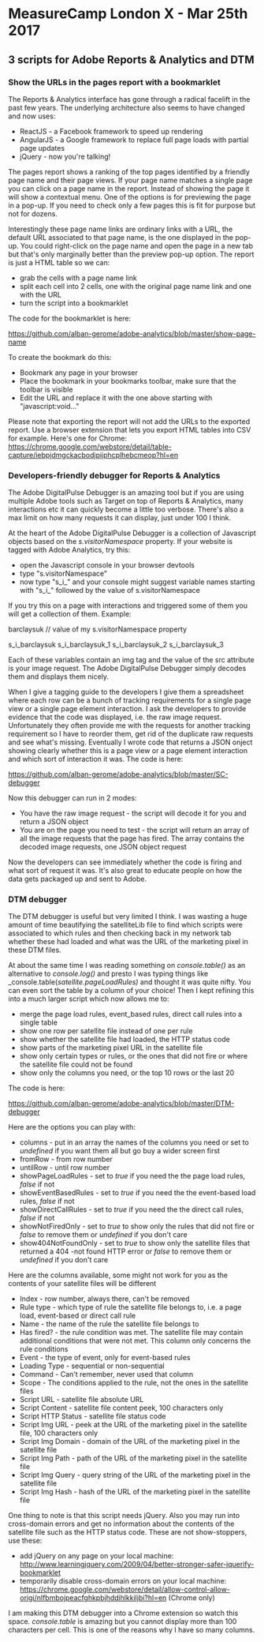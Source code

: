 MeasureCamp London X - Mar 25th 2017
====================================

3 scripts for Adobe Reports & Analytics and DTM
-----------------------------------------------

### Show the URLs in the pages report with a bookmarklet

The Reports & Analytics interface has gone through a radical facelift in the past few years. The underlying architecture also seems to have changed and now uses:

* ReactJS - a Facebook framework to speed up rendering
* AngularJS - a Google framework to replace full page loads with partial page updates
* jQuery - now you're talking!

The pages report shows a ranking of the top pages identified by a friendly page name and their page views. If your page name matches a single page you can click on a page name in the report. Instead of showing the page it will show a contextual menu. One of the options is for previewing the page in a pop-up. If you need to check only a few pages this is fit for purpose but not for dozens.

Interestingly these page name links are ordinary links with a URL, the default URL associated to that page name, is the one displayed in the pop-up. You could right-click on the page name and open the page in a new tab but that's only marginally better than the preview pop-up option. The report is just a HTML table so we can:

* grab the cells with a page name link
* split each cell into 2 cells, one with the original page name link and one with the URL
* turn the script into a bookmarklet

The code for the bookmarklet is here:

https://github.com/alban-gerome/adobe-analytics/blob/master/show-page-name

To create the bookmark do this:

* Bookmark any page in your browser
* Place the bookmark in your bookmarks toolbar, make sure that the toolbar is visible
* Edit the URL and replace it with the one above starting with "javascript:void..."

Please note that exporting the report will not add the URLs to the exported report. Use a browser extension that lets you export HTML tables into CSV for example. Here's one for Chrome: https://chrome.google.com/webstore/detail/table-capture/iebpjdmgckacbodjpijphcplhebcmeop?hl=en


### Developers-friendly debugger for Reports & Analytics

The Adobe DigitalPulse Debugger is an amazing tool but if you are using multiple Adobe tools such as Target on top of Reports & Analytics, many interactions etc it can quickly become a little too verbose. There's also a max limit on how many requests it can display, just under 100 I think.

At the heart of the Adobe DigitalPulse Debugger is a collection of Javascript objects based on the _s.visitorNamespace_ property. If your website is tagged with Adobe Analytics, try this:

* open the Javascript console in your browser devtools
* type "s.visitorNamespace"
* now type "s_i_" and your console might suggest variable names starting with "s_i_" followed by the value of s.visitorNamespace

If you try this on a page with interactions and triggered some of them you will get a collection of them. Example:

barclaysuk // value of my s.visitorNamespace property

s_i_barclaysuk
s_i_barclaysuk_1
s_i_barclaysuk_2
s_i_barclaysuk_3

Each of these variables contain an img tag and the value of the src attribute is your image request. The Adobe DigitalPulse Debugger simply decodes them and displays them nicely.

When I give a tagging guide to the developers I give them a spreadsheet where each row can be a bunch of tracking requirements for a single page view or a single page element interaction. I ask the developers to provide evidence that the code was displayed, i.e. the raw image request. Unfortunately they often provide me with the requests for another tracking requirement so I have to reorder them, get rid of the duplicate raw requests and see what's missing. Eventually I wrote code that returns a JSON onject showing clearly whether this is a page view or a page element interaction and which sort of interaction it was. The code is here:

https://github.com/alban-gerome/adobe-analytics/blob/master/SC-debugger

Now this debugger can run in 2 modes:

* You have the raw image request - the script will decode it for you and return a JSON object
* You are on the page you need to test - the script will return an array of all the image requests that the page has fired. The array contains the decoded image requests, one JSON object request

Now the developers can see immediately whether the code is firing and what sort of request it was. It's also great to educate people on how the data gets packaged up and sent to Adobe.


### DTM debugger

The DTM debugger is useful but very limited I think. I was wasting a huge amount of time beautifying the satelliteLib file to find which scripts were associated to which rules and then checking back in my network tab whether these had loaded and what was the URL of the marketing pixel in these DTM files.

At about the same time I was reading something on _console.table()_ as an alternative to _console.log()_ and presto I was typing things like _console.table(_satellite.pageLoadRules)_ and thought it was quite nifty. You can even sort the table by a column of your choice! Then I kept refining this into a much larger script which now allows me to:

* merge the page load rules, event_based rules, direct call rules into a single table
* show one row per satellite file instead of one per rule
* show whether the satellite file had loaded, the HTTP status code
* show parts of the marketing pixel URL in the satellite file
* show only certain types or rules, or the ones that did not fire or where the satellite file could not be found
* show only the columns you need, or the top 10 rows or the last 20

The code is here:

https://github.com/alban-gerome/adobe-analytics/blob/master/DTM-debugger

Here are the options you can play with:

* columns - put in an array the names of the columns you need or set to _undefined_ if you want them all but go buy a wider screen first
* fromRow - from row number
* untilRow - until row number
* showPageLoadRules - set to _true_ if you need the the page load rules, _false_ if not
* showEventBasedRules - set to _true_ if you need the the event-based load rules, _false_ if not
* showDirectCallRules - set to _true_ if you need the the direct call rules, _false_ if not
* showNotFiredOnly - set to _true_ to show only the rules that did not fire or _false_ to remove them or _undefined_ if you don't care
* show404NotFoundOnly - set to _true_ to show only the satellite files that returned a 404 -not found HTTP error or _false_ to remove them or _undefined_ if you don't care

Here are the columns available, some might not work for you as the contents of your satellite files will be different

* Index - row number, always there, can't be removed
* Rule type - which type of rule the satellite file belongs to, i.e. a page load, event-based or direct call rule
* Name - the name of the rule the satellite file belongs to
* Has fired? - the rule condition was met. The satellite file may contain additional conditions that were not met. This column only concerns the rule conditions
* Event - the type of event, only for event-based rules
* Loading Type - sequential or non-sequential
* Command - Can't remember, never used that column
* Scope - The conditions applied to the rule, not the ones in the satellite files
* Script URL - satellite file absolute URL
* Script Content - satellite file content peek, 100 characters only
* Script HTTP Status - satellite file status code
* Script Img URL - peek at the URL of the marketing pixel in the satellite file, 100 characters only
* Script Img Domain - domain of the URL of the marketing pixel in the satellite file
* Script Img Path - path of the URL of the marketing pixel in the satellite file
* Script Img Query - query string of the URL of the marketing pixel in the satellite file
* Script Img Hash - hash of the URL of the marketing pixel in the satellite file

One thing to note is that this script needs jQuery. Also you may run into cross-domain errors and get no information about the contents of the satellite file such as the HTTP status code. These are not show-stoppers, use these:

* add jQuery on any page on your local machine: http://www.learningjquery.com/2009/04/better-stronger-safer-jquerify-bookmarklet
* temporarily disable cross-domain errors on your local machine: https://chrome.google.com/webstore/detail/allow-control-allow-origi/nlfbmbojpeacfghkpbjhddihlkkiljbi?hl=en (Chrome only)

I am making this DTM debugger into a Chrome extension so watch this space. _console.table_ is amazing but you cannot display more than 100 characters per cell. This is one of the reasons why I have so many columns.
